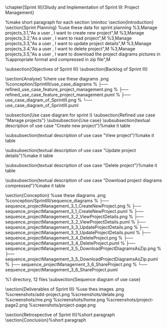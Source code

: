\chapter[Sprint III]{Study and Implementation of Sprint III: Project Management}

%make short paragraph for each section
\minitoc
\section{Introduction}
\section{Sprint Planning}
%use these data for sprint planning
%3,Manage projects,3.1,"As a user , I want to create new project",M
%3,Manage projects,3.2,"As a user , I want to read project",M
%3,Manage projects,3.3,"As a user , I want to update project details",M
%3,Manage projects,3.4,"As a user , I want to delete project",M
%3,Manage projects,3.5,"As a user , I want to download the project diagrams pictures in %appropriate format and compressed in zip file",M

\subsection{Objectives of Sprint III}
\subsection{Backlog of Sprint III}

\section{Analyse}
%here use these diagrams .png
%conception/SprintIII/use_case_diagrams
% ├── refined_use_case_feature_project_management.png
% ├── refined_use_case_feature_project_management.puml
% ├── use_case_diagram_of_SprintIII.png
% └── use_case_diagram_of_SprintIII.puml

\subsection{Use case diagram for sprint I}
\subsection{Refined use case "Manage projects"}
\subsubsection{Use case}
\subsubsection{textual description of use case "Create new project"}%make it table 

\subsubsection{textual description of use case "View project"}%make it table 

\subsubsection{textual description of use case "Update project details"}%make it table 

\subsubsection{textual description of use case "Delete project"}%make it table 

\subsubsection{textual description of use case "Download project diagrams compressed"}%make it table 

\section{Conception}
%use these diagrams .png
%conception/SprintIII/sequence_diagrams
% ├── sequence_projectManagement_3_1_CreateNewProject.png
% ├── sequence_projectManagement_3_1_CreateNewProject.puml
% ├── sequence_projectManagement_3_2_ViewProjectDetails.png
% ├── sequence_projectManagement_3_2_ViewProjectDetails.puml
% ├── sequence_projectManagement_3_3_UpdateProjectDetails.png
% ├── sequence_projectManagement_3_3_UpdateProjectDetails.puml
% ├── sequence_projectManagement_3_4_DeleteProject.png
% ├── sequence_projectManagement_3_4_DeleteProject.puml
% ├── sequence_projectManagement_3_5_DownloadProjectDiagramsAsZip.png
% ├── sequence_projectManagement_3_5_DownloadProjectDiagramsAsZip.puml
% ├── sequence_projectManagement_3_6_ShareProject.png
% └── sequence_projectManagement_3_6_ShareProject.puml

%1 directory, 12 files
\subsection{Sequence diagram of use case}


\section{Deliverables of Sprint III}
%use thes images .png
%screenshots/add-project.png
%screenshots/delate.png
%screenshots/me.png
%screenshots/home.png
%screenshots/project-page2.png
%screenshots/project-page.png

\section{Retrospective of Sprint III}%short paragraph
\section{Conclusion}%short paragraph

